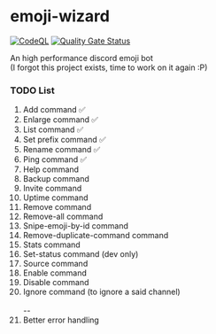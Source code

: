 # emoji-wizard

[![CodeQL](https://github.com/Achxy/emoji-wizard/actions/workflows/codeql-analysis.yml/badge.svg)](https://github.com/Achxy/emoji-wizard/actions/workflows/codeql-analysis.yml) [![Quality Gate Status](https://sonarcloud.io/api/project_badges/measure?project=Achxy_emoji-wizard&metric=alert_status)](https://sonarcloud.io/summary/new_code?id=Achxy_emoji-wizard)

An high performance discord emoji bot\
(I forgot this project exists, time to work on it again :P)

### TODO List

<ol>
<li>Add command ✅</li>
<li>Enlarge command ✅</li>
<li>List command ✅</li>
<li>Set prefix command ✅</li>
<li>Rename command ✅</li>
<li>Ping command ✅</li>
<li>Help command</li>
<li>Backup command</li>
<li>Invite command</li>
<li>Uptime command</li>
<li>Remove command</li>
<li>Remove-all command</li>
<li>Snipe-emoji-by-id command</li>
<li>Remove-duplicate-command command</li>
<li>Stats command</li>
<li>Set-status command (dev only)</li>
<li>Source command</li>
<li>Enable command</li>
<li>Disable command</li>
<li>Ignore command (to ignore a said channel)</li>
<br> --
<li>Better error handling</li>
</ol>
